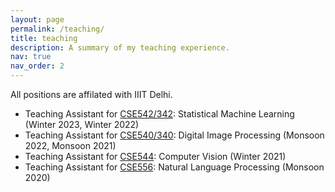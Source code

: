 ```yaml
---
layout: page
permalink: /teaching/
title: teaching
description: A summary of my teaching experience.
nav: true
nav_order: 2
---
```


All positions are affilated with IIIT Delhi.
- Teaching Assistant for [CSE542/342](http://techtree.iiitd.edu.in/viewDescription/filename?=CSE342): Statistical Machine Learning (Winter 2023, Winter 2022)
- Teaching Assistant for [CSE540/340](http://techtree.iiitd.edu.in/viewDescription/filename?=CSE340): Digital Image Processing (Monsoon 2022, Monsoon 2021)
- Teaching Assistant for [CSE544](http://techtree.iiitd.edu.in/viewDescription/filename?=CSE344): Computer Vision (Winter 2021)
- Teaching Assistant for [CSE556](http://techtree.iiitd.edu.in/viewDescription/filename?=CSE556): Natural Language Processing (Monsoon 2020)
